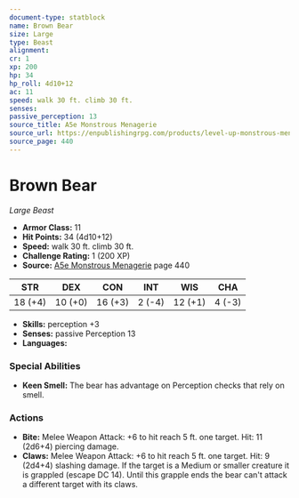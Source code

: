 ```yaml
---
document-type: statblock
name: Brown Bear
size: Large
type: Beast
alignment: 
cr: 1
xp: 200
hp: 34
hp_roll: 4d10+12
ac: 11
speed: walk 30 ft. climb 30 ft.
senses: 
passive_perception: 13
source_title: A5e Monstrous Menagerie
source_url: https://enpublishingrpg.com/products/level-up-monstrous-menagerie-a5e
source_page: 440
---
```


# Brown Bear

*Large* *Beast*

- **Armor Class:** 11
- **Hit Points:** 34 (4d10+12)
- **Speed:** walk 30 ft. climb 30 ft.
- **Challenge Rating:** 1 (200 XP)
- **Source:** [A5e Monstrous Menagerie](https://enpublishingrpg.com/products/level-up-monstrous-menagerie-a5e) page 440

| STR | DEX | CON | INT | WIS | CHA |
| --- | --- | --- | --- | --- | --- |
| 18 (+4) | 10 (+0) | 16 (+3) | 2 (-4) | 12 (+1) | 4 (-3) |

- **Skills:** perception +3
- **Senses:** passive Perception 13
- **Languages:** 

### Special Abilities

- **Keen Smell:** The bear has advantage on Perception checks that rely on smell.

### Actions

- **Bite:** Melee Weapon Attack: +6 to hit  reach 5 ft.  one target. Hit: 11 (2d6+4) piercing damage.
- **Claws:** Melee Weapon Attack: +6 to hit  reach 5 ft.  one target. Hit: 9 (2d4+4) slashing damage. If the target is a Medium or smaller creature  it is grappled (escape DC 14). Until this grapple ends  the bear can't attack a different target with its claws.
